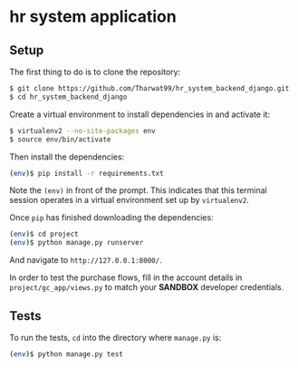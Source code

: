 # hr system application

## Setup

The first thing to do is to clone the repository:

```sh
$ git clone https://github.com/Tharwat99/hr_system_backend_django.git
$ cd hr_system_backend_django
```

Create a virtual environment to install dependencies in and activate it:

```sh
$ virtualenv2 --no-site-packages env
$ source env/bin/activate
```

Then install the dependencies:

```sh
(env)$ pip install -r requirements.txt
```
Note the `(env)` in front of the prompt. This indicates that this terminal
session operates in a virtual environment set up by `virtualenv2`.

Once `pip` has finished downloading the dependencies:
```sh
(env)$ cd project
(env)$ python manage.py runserver
```
And navigate to `http://127.0.0.1:8000/`.

In order to test the purchase flows, fill in the account details in
`project/gc_app/views.py` to match your **SANDBOX** developer credentials.

## Tests

To run the tests, `cd` into the directory where `manage.py` is:
```sh
(env)$ python manage.py test
```
